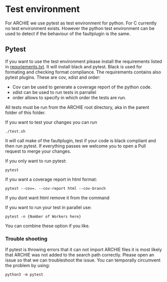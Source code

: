 # Test environment
For ARCHIE we use pytest as test environment for python.
For C currently no test environment exists.
However the python test environment can be used to detect if the behaviour of the faultplugin is the same.

## Pytest
If you want to use the test environment please install the requirements listed in [requriements.txt](requrements.txt).
It will install black and pytest.
Black is used for formating and checking format compliance.
The requirements contains also pytest plugins.
These are cov, xdist and order:
* Cov can be used to generate a coverage report of the python code.
* xdist can be used to run tests in parrallel
* order allows to specify in which order the tests are run.

All tests must be run from the ARCHIE root directory, aka in the parent folder of this folder.

If you want to test your changes you can run 
```
./test.sh
```
It will call make of the faultplugin, test if your code is black compliant and then run pytest.
If everything passes we welcome you to open a Pull request to merge your changes.

If you only want to run pytest:
```
pytest
```

If you want a coverage report in html format:
```
pytest --cov=. --cov-report html --cov-branch
```
If you dont want html remove it from the command

If you want to run your test in parallel use:
```
pytest -n {Number of Workers here}
```

You can combine these option if you like.

### Trouble shooting
If pytest is throwing errors that it can not import ARCHIE files it is most likely that ARCHIE was not added to the search path correctly.
Please open an issue so that we can troubleshoot the issue. You can temporally circumvent the problem by using:
```
python3 -m pytest
```


